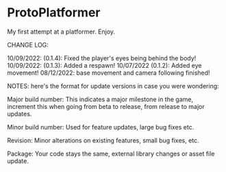 # ProtoPlatformer
My first attempt at a platformer. Enjoy.


CHANGE LOG:

10/09/2022: (0.1.4): Fixed the player's eyes being behind the body!
10/09/2022: (0.1.3): Added a respawn!
10/07/2022 (0.1.2): Added eye movement!
08/12/2022: base movement and camera following finished!


NOTES: here's the format for update versions in case you were wondering:

   Major build number: This indicates a major milestone in the game, increment this when going from beta to release, from release to major updates.

   Minor build number: Used for feature updates, large bug fixes etc.

   Revision: Minor alterations on existing features, small bug fixes, etc.

   Package: Your code stays the same, external library changes or asset file update.


